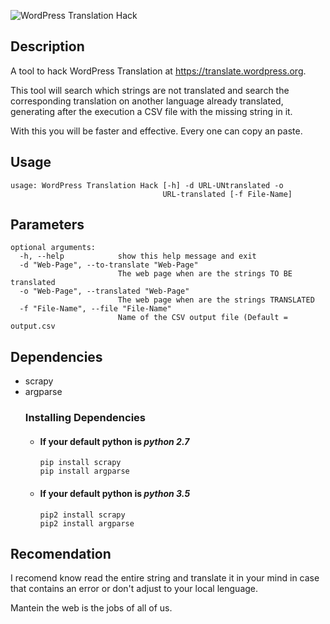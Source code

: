 ![WordPress Translation Hack](http://i.imgur.com/4mUFw5S.png)

## Description
A tool to hack WordPress Translation at 
https://translate.wordpress.org.

This tool will search which strings are not translated and search the corresponding translation on another language  already translated, generating after the execution a CSV file with the missing string in it.

With this you will be faster and effective. Every one can copy an paste.

## Usage
```
usage: WordPress Translation Hack [-h] -d URL-UNtranslated -o
                                  URL-translated [-f File-Name]
```
## Parameters
  ```
  optional arguments:
    -h, --help            show this help message and exit
    -d "Web-Page", --to-translate "Web-Page"
                          The web page when are the strings TO BE translated
    -o "Web-Page", --translated "Web-Page"
                          The web page when are the strings TRANSLATED
    -f "File-Name", --file "File-Name"
                          Name of the CSV output file (Default = output.csv
  ```

## Dependencies 
- scrapy
- argparse
	### Installing Dependencies
    -	#### If your default python is *python 2.7*
          ```
          pip install scrapy
          pip install argparse
          ``` 
	-	#### If your default python is *python 3.5*
          ```
          pip2 install scrapy
          pip2 install argparse
          ```

## Recomendation
I recomend know read the entire string and translate it 
in your mind in case that contains an error or don't 
adjust to your local lenguage.

Mantein the web is the jobs of all of us.
